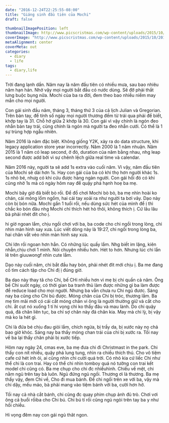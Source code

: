 ```yaml
---
date: "2016-12-24T22:25:55-08:00"
title: "Giáng sinh đầu tiên của Mochi"
draft: false

thumbnailImagePosition: left
thumbnailImage: http://www.picscristmas.com/wp-content/uploads/2015/10/2014-12-10_17.17.52_rDtVCGJ.jpg.420x225_q85_box-4046052592_crop_detail.jpg
coverImage: "http://www.picscristmas.com/wp-content/uploads/2015/10/2014-12-10_17.17.52_rDtVCGJ.jpg.420x225_q85_box-4046052592_crop_detail.jpg"
metaAlignment: center
coverMeta: out
categories:
  - diary
  - life
tags:
  - diary,life
---
```


Trời đang lạnh dần. Năm nay là năm đầu tiên có nhiều mưa, sau bao nhiêu
năm hạn hán. Nhờ vậy mọi người bắt đầu có nước dùng. Sẽ đỡ phải thắt
lưng buộc bụng nữa. Mochi của ba ra đời, đem theo bao nhiều niềm may mắn
cho mọi người.

Con gái sinh đầu năm, tháng 3, tháng thứ 3 của cả lịch Julian và
Gregorian. Trên bàn tay, để tính số ngày mọi người thương đếm từ trái
qua phải để biết, khớp tay là 31. Chỗ hở giữa 2 khớp là 30. Con gái vì
vậy chính là ngón đeo nhẫn bàn tay trái, cũng chính là ngón mà người ta
đeo nhẫn cưới. Có thể là 1 sự trùng hợp ngẫu nhiên.

Năm 2016 là năm đặc biệt. Không giống Y2K, xảy ra do data structure, 
khi legacy application store year incorrectly. Năm 2000 là 1 năm nhuận.
Năm 2015 là 1 năm có leap second, ở đó, duration của năm bằng nhau, nhg
leap second được add bởi vì sự chênh lệch giữa real time và calendar.

Năm 2016 này, người ta sẽ add 1s extra vào cuối  năm. Vì vậy, năm đầu
tiên của Mochi sẽ dài hơn 1s. Hay con gái của ba có khi thọ hơn người
khác 1s. 1s nhỏ bé, nhưg có khi cứu được hàng ngàn người. Con gái hồi đó
có khi cũng nhờ 1s mà có ngày hôm nay để quậy phá hạnh hoẹ ba mẹ.

Mochi bây giờ đã biết bò rồi. Để đồ chơi Mochi bò bò, ba mẹ nhìn hoài ko
chán, cái mông lổm ngổm, hai cái tay xoải ra như người ta bơi vây. Dạo
này còn bị bón nữa. Mochi gần 1 tuổi rồi, nếu dùng sức hét của mình để ị
thì chắc ko bón đâu nhg Mochi chỉ thích hét hò thôi, không thích ị. Cứ
lâu lâu bà phải nhét đít cho ị.

hi giờ ngoan lắm, chịu  ngồi chơi với ba, ba code cho chi ngồi trong lòng, chi nhìn 
màn hình say xưa. Lúc viết dòng này là 19:27, chi ngồi trong lòng ba, hai chân vắt vẻo
nhìn màn hình say xưa.

Chi lớn rồi ngoan hơn hẳn. Có những lúc quấy lắm. Nhg biết im lặng, kiên nhẫn,chịu chơi
1 mình. Nói chuyện nhiều hơn. Hét to hơn. Nhưng lúc chi lắn lê trên giuuwongf nhìn 
cute lắm.

Dạo này cuối năm, chi bắt đầu hay bón, phải nhét đít mới chịu ị. Ba me đang cố
tìm cách tập cho Chi đị ị đúng giờ.

Ba dạo này thay tã cho Chi, bế CHi nhiều hơn vì mẹ bị chi quần cả năm. Ông bế Chi suốt 
ngày, có thời gian ba tranh thủ làm được những gì ba làm được để reduce load
cho mọi người. Nhưng ba vẫn chưa ru Chi ngủ đươc. Sáng nay ba cũng cho Chi bú được.
Móng chân của Chi bị tróc, thương lắm. Ba mẹ tìm mãi mới có cái cắt móng chân vi ông
là người thường giữ và cắt cho chi. 
ắt cụt nó xuống 1 tí hi vọng chi ko thấy đâu và mau lành. Do chi quậy quá, đá chân
liên tục, ba chỉ sợ chân này đá chân kia. May mà chi lỳ, bị vậy mà ko la hét gì.

Chi là đứa bé chịu đau giỏi lắm, chích ngừa, bị trầy da, bị xước này nọ chả bao giờ khóc. Sáng nay ba thấy móng chan trái của chi bị xước ra. Tối nay về ba lại thấy chân phải bị xước tiếp. 

Hôm nay ngày 24, cmas eve, ba mẹ đưa chi đi Christmast in the park. Chi thấy con nít nhiều,
quậy phá lung tung, nhìn ra chiều thích thú. Cho vô tiệm cafe cứ hét ỉnh ỏi, ai 
cũng nhìn chi cười quá trời. Có nhỏ kia cứ liếc Chi như thể chi là con trai. Hay có thể
chi nhìn tomboy quá nó tưởng con trai kết model chi cũng có. Ba mẹ chụp cho chi đc nhiềuhình. Chiều về mệt, chi nằm ngủ trên tay bà luôn. Ngủ đứng ngủ ngồi. Thương ơi là
thương. Ba mẹ thấy vậy, đem Chi về, Cho đi mua bánh. Để chi ngồi trên xe với ba, vậy
mà chi dậy, mếu máo, bà phải mang vào tiệm bánh với ba, cười hơn hở.

Tối nay cả nhà cắt bánh, chi cũng đc quay phim chụp ảnh đủ trò. Chơi vơi ông cả buổi rồiba cho Chi bú. Chi bú tí rồi cũng ngủ ngòi trên tay ba y như hồi chiều.

Hi vọng đêm nay con gái ngủ thât ngon.
